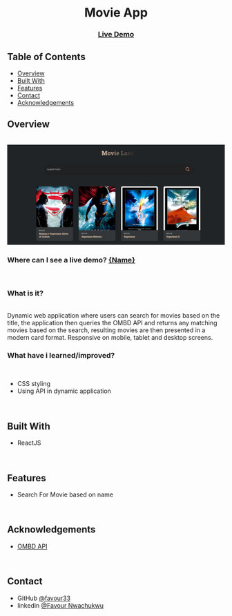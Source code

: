 <!-- Please update value in the {}  -->

<h1 align="center">Movie App</h1>

<!-- <div align="center">
   Solution for a challenge from  <a href="http://devchallenges.io" target="_blank">Devchallenges.io</a>.
</div> -->

<div align="center">
  <h3>
    <a href="https://fn-movies-app.netlify.app"
    target="_blank">
      Live Demo
    </a>
    <!-- <span> | </span>
    <a href="https://github.com/favour33/error-404">
      Code 
    </a> -->
    <!-- <span> | </span>
    <a href="https://devchallenges.io/challenges/wBunSb7FPrIepJZAg0sY">
      Challenge
    </a> -->
  </h3>
</div>

<!-- TABLE OF CONTENTS -->

## Table of Contents

- [Overview](#overview)
- [Built With](#built-with)
- [Features](#features)
- [Contact](#contact)
- [Acknowledgements](#acknowledgements)

<!-- OVERVIEW -->

## Overview

<br />
<img src="src/github-images/image.png">

### Where can I see a live demo? <a href="#" target="_blank" > {Name} </a>

<br />

### What is it? <br />

<br />
Dynamic web application where users can search for movies based on the title, the application then queries the OMBD API and returns any matching movies based on the search, resulting movies are then presented in a modern card format. Responsive on mobile, tablet and desktop screens.

<br />

### What have i learned/improved?<br />

<br />

- CSS styling
- Using API in dynamic application

<br />

## Built With

<!-- This section should list any major frameworks that you built your project using. Here are a few examples.-->

- ReactJS

<br />

## Features

<!-- List the features of your application or follow the template. Don't share the figma file here :) -->

- Search For Movie based on name

<br />

## Acknowledgements

<!-- This section should list any articles or add-ons/plugins that helps you to complete the project. This is optional but it will help you in the future. For exmpale -->

- [OMBD API](https://www.omdbapi.com)

<br />

## Contact

<!-- - Website [your-website.com](https://{your-web-site-link}) -->

- GitHub [@favour33](https://github.com/favour33)
- linkedin [@Favour Nwachukwu](https://www.linkedin.com/in/fn84/})
